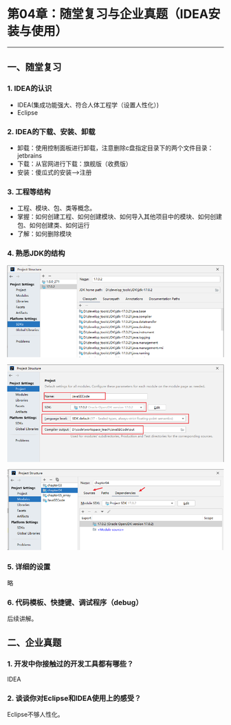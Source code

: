 # 第04章：随堂复习与企业真题（IDEA安装与使用）

***

## 一、随堂复习

### 1. IDEA的认识

- IDEA(集成功能强大、符合人体工程学（设置人性化）)
- Eclipse

### 2. IDEA的下载、安装、卸载

- 卸载：使用控制面板进行卸载，注意删除c盘指定目录下的两个文件目录：jetbrains
- 下载：从官网进行下载：旗舰版（收费版）
- 安装：傻瓜式的安装-->注册

### 3. 工程等结构

- 工程、模块、包、类等概念。
- 掌握：如何创建工程、如何创建模块、如何导入其他项目中的模块、如何创建包、如何创建类、如何运行
- 了解：如何删除模块

### 4. 熟悉JDK的结构

![image-20221115165103208](https://raw.githubusercontent.com/hjx159/picture-bed/main/img/image-20221115165103208.png)

![image-20221115165123046](https://raw.githubusercontent.com/hjx159/picture-bed/main/img/image-20221115165123046.png)

![image-20221115165138209](https://raw.githubusercontent.com/hjx159/picture-bed/main/img/image-20221115165138209.png)

### 5. 详细的设置

略

### 6. 代码模板、快捷键、调试程序（debug）

后续讲解。

## 二、企业真题

### 1. 开发中你接触过的开发工具都有哪些？

IDEA

### 2. 谈谈你对Eclipse和IDEA使用上的感受？

Eclipse不够人性化。







